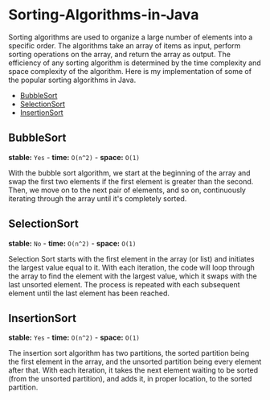 # Sorting-Algorithms-in-Java

Sorting algorithms are used to organize a large number of elements into a specific order. The algorithms take an array of items as input, perform sorting operations on the array, and return the array as output. The efficiency of any sorting algorithm is determined by the time complexity and space complexity of the algorithm. Here is my implementation of some of the popular sorting algorithms in Java.

* [BubbleSort](https://github.com/jbla484/Sorting-Algorithms-in-Java/blob/main/BubbleSort.java)
* [SelectionSort](https://github.com/jbla484/Sorting-Algorithms-in-Java/blob/main/SelectionSort.java)
* [InsertionSort](https://github.com/jbla484/Sorting-Algorithms-in-Java/blob/main/InsertionSort.java)

## BubbleSort


**stable:** `Yes` - **time:** `O(n^2)` - **space:** `O(1)`

With the bubble sort algorithm, we start at the beginning of the array and swap the first two elements if the first element is greater than the second. Then, we move on to the next pair of elements, and so on, continuously iterating through the array until it's completely sorted.

## SelectionSort

**stable:** `No` - **time:** `O(n^2)` - **space:** `O(1)`

Selection Sort starts with the first element in the array (or list) and initiates the largest value equal to it. With each iteration, the code will loop through the array to find the element with the largest value, which it swaps with the last unsorted element. The process is repeated with each subsequent element until the last element has been reached.

## InsertionSort

**stable:** `Yes` - **time:** `O(n^2)` - **space:** `O(1)`

The insertion sort algorithm has two partitions, the sorted partition being the first element in the array, and the unsorted partition being every element after that. With each iteration, it takes the next element waiting to be sorted (from the unsorted partition), and adds it, in proper location, to the sorted partition.
